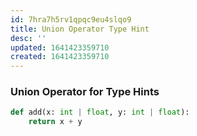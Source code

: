 ```yaml
---
id: 7hra7h5rv1qpqc9eu4slqo9
title: Union Operator Type Hint
desc: ''
updated: 1641423359710
created: 1641423359710
---
```



### Union Operator for Type Hints

```python
def add(x: int | float, y: int | float):
	return x + y
```
